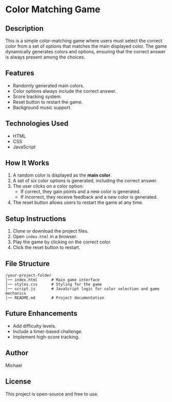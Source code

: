 # Color Matching Game

## Description
This is a simple color-matching game where users must select the correct color from a set of options that matches the main displayed color. The game dynamically generates colors and options, ensuring that the correct answer is always present among the choices.

## Features
- Randomly generated main colors.
- Color options always include the correct answer.
- Score tracking system.
- Reset button to restart the game.
- Background music support.

## Technologies Used
- HTML
- CSS
- JavaScript

## How It Works
1. A random color is displayed as the **main color**.
2. A set of six color options is generated, including the correct answer.
3. The user clicks on a color option:
   - If correct, they gain points and a new color is generated.
   - If incorrect, they receive feedback and a new color is generated.
4. The reset button allows users to restart the game at any time.

## Setup Instructions
1. Clone or download the project files.
2. Open `index.html` in a browser.
3. Play the game by clicking on the correct color.
4. Click the reset button to restart.

## File Structure
```
/your-project-folder
│── index.html      # Main game interface
│── styles.css      # Styling for the game
│── script.js       # JavaScript logic for color selection and game mechanics
│── README.md       # Project documentation
```

## Future Enhancements
- Add difficulty levels.
- Include a timer-based challenge.
- Implement high-score tracking.

## Author
Michael

## License
This project is open-source and free to use.

